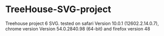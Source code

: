 # TreeHouse-SVG-project
Treehouse project 6 SVG. tested on safari Version 10.0.1 (12602.2.14.0.7), chrome version Version 54.0.2840.98 (64-bit) and firefox version 48
